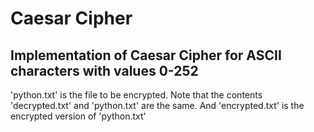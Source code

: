 # Caesar Cipher

## Implementation of Caesar Cipher for ASCII characters with values 0-252
'python.txt' is the file to be encrypted. Note that the contents 'decrypted.txt' and 'python.txt' are the same. And 'encrypted.txt' is the encrypted version of 'python.txt'
